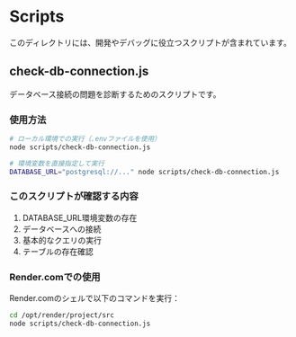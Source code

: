 # Scripts

このディレクトリには、開発やデバッグに役立つスクリプトが含まれています。

## check-db-connection.js

データベース接続の問題を診断するためのスクリプトです。

### 使用方法

```bash
# ローカル環境での実行（.envファイルを使用）
node scripts/check-db-connection.js

# 環境変数を直接指定して実行
DATABASE_URL="postgresql://..." node scripts/check-db-connection.js
```

### このスクリプトが確認する内容

1. DATABASE_URL環境変数の存在
2. データベースへの接続
3. 基本的なクエリの実行
4. テーブルの存在確認

### Render.comでの使用

Render.comのシェルで以下のコマンドを実行：

```bash
cd /opt/render/project/src
node scripts/check-db-connection.js
```